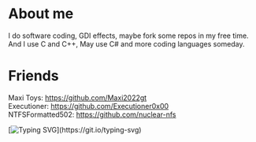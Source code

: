 # About me
I do software coding, GDI effects, maybe fork some repos in my free time.<br>
And I use C and C++, May use C# and more coding languages someday.

# Friends
Maxi Toys: https://github.com/Maxi2022gt<br>
Executioner: https://github.com/Executioner0x00<br>
NTFSFormatted502: https://github.com/nuclear-nfs


[![Typing SVG](https://readme-typing-svg.demolab.com?font=Fira+Code&pause=1000&color=B300F7&width=435&lines=64+says%3A+Have+a+good+day!)](https://git.io/typing-svg)
